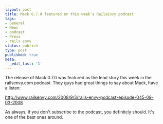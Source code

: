 ```yaml
---
layout: post
title: Mack 0.7.0 featured on this week's RailsEnvy podcast
tags:
- General
- News
- podcast
- Press
- rails envy
status: publish
type: post
published: true
meta:
  _edit_last: '1'
---
```

The release of Mack 0.7.0 was featured as the lead story this week in the railsenvy.com podcast. They guys had great things to say about Mack, have a listen:

<a href="http://www.railsenvy.com/2008/9/3/rails-envy-podcast-episode-045-09-03-2008" target="_blank">http://www.railsenvy.com/2008/9/3/rails-envy-podcast-episode-045-09-03-2008</a>

As always, if you don't subscribe to the podcast, you definitely should. It's one of the best ones around.

